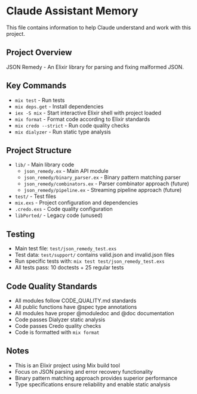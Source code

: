 # Claude Assistant Memory

This file contains information to help Claude understand and work with this project.

## Project Overview
JSON Remedy - An Elixir library for parsing and fixing malformed JSON.

## Key Commands
- `mix test` - Run tests
- `mix deps.get` - Install dependencies
- `iex -S mix` - Start interactive Elixir shell with project loaded
- `mix format` - Format code according to Elixir standards
- `mix credo --strict` - Run code quality checks
- `mix dialyzer` - Run static type analysis

## Project Structure
- `lib/` - Main library code
  - `json_remedy.ex` - Main API module
  - `json_remedy/binary_parser.ex` - Binary pattern matching parser
  - `json_remedy/combinators.ex` - Parser combinator approach (future)
  - `json_remedy/pipeline.ex` - Streaming pipeline approach (future)
- `test/` - Test files
- `mix.exs` - Project configuration and dependencies
- `.credo.exs` - Code quality configuration
- `libPorted/` - Legacy code (unused)

## Testing
- Main test file: `test/json_remedy_test.exs`
- Test data: `test/support/` contains valid.json and invalid.json files
- Run specific tests with: `mix test test/json_remedy_test.exs`
- All tests pass: 10 doctests + 25 regular tests

## Code Quality Standards
- All modules follow CODE_QUALITY.md standards
- All public functions have @spec type annotations
- All modules have proper @moduledoc and @doc documentation
- Code passes Dialyzer static analysis
- Code passes Credo quality checks
- Code is formatted with `mix format`

## Notes
- This is an Elixir project using Mix build tool
- Focus on JSON parsing and error recovery functionality
- Binary pattern matching approach provides superior performance
- Type specifications ensure reliability and enable static analysis